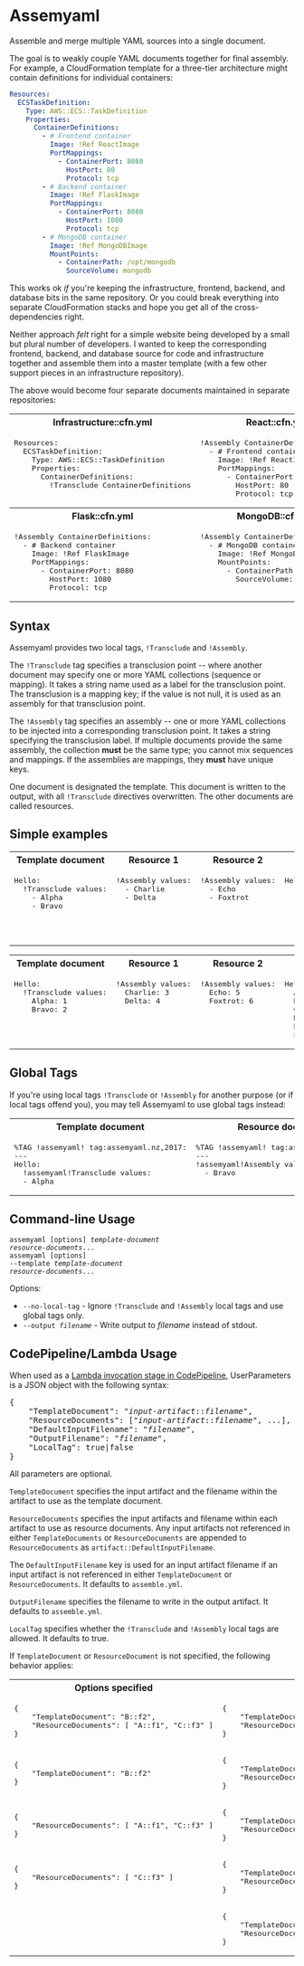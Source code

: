 # Assemyaml
Assemble and merge multiple YAML sources into a single document.

The goal is to weakly couple YAML documents together for final assembly. For
example, a CloudFormation template for a three-tier architecture might contain
definitions for individual containers:

```yaml
Resources:
  ECSTaskDefinition:
    Type: AWS::ECS::TaskDefinition
    Properties:
      ContainerDefinitions:
        - # Frontend container
          Image: !Ref ReactImage
          PortMappings:
            - ContainerPort: 8080
              HostPort: 80
              Protocol: tcp
        - # Backend container
          Image: !Ref FlaskImage
          PortMappings:
            - ContainerPort: 8080
              HostPort: 1080
              Protocol: tcp
        - # MongoDB container
          Image: !Ref MongoDBImage
          MountPoints:
            - ContainerPath: /opt/mongodb
              SourceVolume: mongodb
```

This works ok _if_ you're keeping the infrastructure, frontend, backend, and
database bits in the same repository. Or you could break everything into
separate CloudFormation stacks and hope you get all of the cross-dependencies
right.

Neither approach _felt_ right for a simple website being developed by a small
but plural number of developers. I wanted to keep the corresponding frontend,
backend, and database source for code and infrastructure together
and assemble them into a master template (with a few other support pieces in
an infrastructure repository).

The above would become four separate documents maintained in separate repositories:

<table><tr><th>Infrastructure::cfn.yml</th><th>React::cfn.yml</th></tr>
<tr><td valign="top"><pre lang="yaml">Resources:
  ECSTaskDefinition:
    Type: AWS::ECS::TaskDefinition
    Properties:
      ContainerDefinitions:
        !Transclude ContainerDefinitions
        </pre></td>
<td valign="top"><pre lang="yaml">!Assembly ContainerDefinitions:
  - # Frontend container
    Image: !Ref ReactImage
    PortMappings:
      - ContainerPort: 8080
        HostPort: 80
        Protocol: tcp</pre></td></tr><tr><th>Flask::cfn.yml</th><th>MongoDB::cfn.yml</th></tr>
<tr><td valign="top"><pre lang="yaml">!Assembly ContainerDefinitions:
  - # Backend container
    Image: !Ref FlaskImage
    PortMappings:
      - ContainerPort: 8080
        HostPort: 1080
        Protocol: tcp</pre></td>
<td valign="top"><pre lang="yaml">!Assembly ContainerDefinitions:
  - # MongoDB container
    Image: !Ref MongoDBImage
    MountPoints:
      - ContainerPath: /opt/mongodb
        SourceVolume: mongodb</pre></td></tr></table>

## Syntax

Assemyaml provides two local tags, `!Transclude` and `!Assembly`.

The `!Transclude` tag specifies a transclusion point -- where another document may specify
one or more YAML collections (sequence or mapping). It takes a string name used as a label
for the transclusion point. The transclusion is a mapping key; if the value is not null,
it is used as an assembly for that transclusion point.

The `!Assembly` tag specifies an assembly -- one or more YAML collections to be injected
into a corresponding transclusion point. It takes a string specifying the transclusion label.
If multiple documents provide the same assembly, the collection **must** be the same type;
you cannot mix sequences and mappings. If the assemblies are mappings, they **must**
have unique keys.

One document is designated the template. This document is written to the output, with all
`!Transclude` directives overwritten. The other documents are called resources.

## Simple examples

<table><tr><th>Template document</th><th>Resource 1</th><th>Resource 2</th><th>Result</th></tr>
<tr><td valign="top"><pre lang="yaml">Hello:
  !Transclude values:
    - Alpha
    - Bravo</pre></td>
<td valign="top"><pre lang="yaml">
!Assembly values:
  - Charlie
  - Delta</pre></td>
<td valign="top"><pre lang="yaml">
!Assembly values:
  - Echo
  - Foxtrot</pre></td>
<td valign="top"><pre lang="yaml">Hello:
  - Alpha
  - Bravo
  - Charlie
  - Delta
  - Echo
  - Foxtrot</pre></td>
</tr></table>

<table><tr><th>Template document</th><th>Resource 1</th><th>Resource 2</th><th>Result</th></tr>
<tr><td valign="top"><pre lang="yaml">Hello:
  !Transclude values:
    Alpha: 1
    Bravo: 2</pre></td>
<td valign="top"><pre lang="yaml">
!Assembly values:
  Charlie: 3
  Delta: 4</pre></td>
<td valign="top"><pre lang="yaml">
!Assembly values:
  Echo: 5
  Foxtrot: 6</pre></td>
<td valign="top"><pre lang="yaml">Hello:
  Alpha: 1
  Bravo: 2
  Charlie: 3
  Delta: 4
  Echo: 5
  Foxtrot: 6</pre></td>
</tr></table>

## Global Tags

If you're using local tags `!Transclude` or `!Assembly` for another purpose (or if local tags
offend you), you may tell Assemyaml to use global tags instead:

<table><tr><th>Template document</th><th>Resource document</th></tr>
<tr><td valign="top"><pre lang="yaml">%TAG !assemyaml! tag:assemyaml.nz,2017:
---
Hello:
  !assemyaml!Transclude values:
  - Alpha
</pre></td>
<td valign="top"><pre lang="yaml">%TAG !assemyaml! tag:assemyaml.nz,2017:
---
!assemyaml!Assembly values:
  - Bravo
</pre></td></table>

## Command-line Usage

<code>assemyaml [options] <em>template-document</em> <em>resource-documents</em>...</code><br>
<code>assemyaml [options] --template <em>template-document</em> <em>resource-documents</em>...</code>

Options:
* <code>--no-local-tag</code> - Ignore <code>!Transclude</code> and <code>!Assembly</code>
  local tags and use global tags only.
* <code>--output <em>filename</em></code> - Write output to <em>filename</em> instead of stdout.

## CodePipeline/Lambda Usage

When used as a [Lambda invocation stage in CodePipeline](http://docs.aws.amazon.com/codepipeline/latest/userguide/actions-invoke-lambda-function.html), UserParameters is a JSON object with the following syntax:
<pre lang="json">{
    "TemplateDocument": "<em>input-artifact</em>::<em>filename</em>",
    "ResourceDocuments": ["<em>input-artifact</em>::<em>filename</em>", ...],
    "DefaultInputFilename": "<em>filename</em>",
    "OutputFilename": "<em>filename</em>",
    "LocalTag": true|false
}</pre>

All parameters are optional.

`TemplateDocument` specifies the input artifact and the filename within the artifact to use as the template document.

`ResourceDocuments` specifies the input artifacts and filename within each artifact to use as resource documents. Any input artifacts not referenced in either `TemplateDocuments` or `ResourceDocuments` are appended to `ResourceDocuments` as `artifact::DefaultInputFilename`.

The `DefaultInputFilename` key is used for an input artifact filename if an input artifact is not referenced in either `TemplateDocument` or `ResourceDocuments`. It defaults to `assemble.yml`.

`OutputFilename` specifies the filename to write in the output artifact. It defaults to `assemble.yml`.

`LocalTag` specifies whether the `!Transclude` and `!Assembly` local tags are allowed. It defaults to true.

If `TemplateDocument` or `ResourceDocument` is not specified, the following behavior applies:

<table><tr><th>Options specified</th><th>Input artifacts: `[A, B, C]`</th></tr>
<tr><td><pre lang="json">{
    "TemplateDocument": "B::f2",
    "ResourceDocuments": [ "A::f1", "C::f3" ]
}</pre></td><td><pre lang="json">{
    "TemplateDocument": "B::f2",
    "ResourceDocuments": [ "A::f1", "C::f3" ]
}</pre></td></tr>
<tr><td><pre lang="json">{
    "TemplateDocument": "B::f2"
}</pre></td><td><pre lang="json">{
    "TemplateDocument": "B::f2",
    "ResourceDocuments": [ "A::assemble.yml", "C::assemble.yml" ]
}</pre></td></tr>
<tr><td><pre lang="json">{
    "ResourceDocuments": [ "A::f1", "C::f3" ]
}</pre></td><td><pre lang="json">{
    "TemplateDocument": "B::assemble.yml",
    "ResourceDocuments": [ "A::f1", "C::f3" ]
}</pre></td></tr>
<tr><td><pre lang="json">{
    "ResourceDocuments": [ "C::f3" ]
}</pre></td><td><pre lang="json">{
    "TemplateDocument": "A::assemble.yml",
    "ResourceDocuments": [ "C::f3", "B::assemble.yml" ]
}</pre></td></tr>
<tr><td><pre lang="json"></pre></td>
<td><pre lang="json">{
    "TemplateDocument": "A::assemble.yml",
    "ResourceDocuments": [ "B::assemble.yml", "C::assemble.yml" ]
}</pre></td></table>
